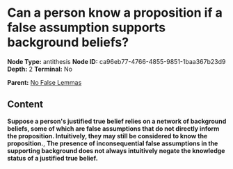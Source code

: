 # Can a person know a proposition if a false assumption supports background beliefs?

**Node Type:** antithesis
**Node ID:** ca96eb77-4766-4855-9851-1baa367b23d9
**Depth:** 2
**Terminal:** No

**Parent:** [No False Lemmas](no-false-lemmas.md)

## Content

**Suppose a person's justified true belief relies on a network of background beliefs, some of which are false assumptions that do not directly inform the proposition. Intuitively, they may still be considered to know the proposition.**, **The presence of inconsequential false assumptions in the supporting background does not always intuitively negate the knowledge status of a justified true belief.**
